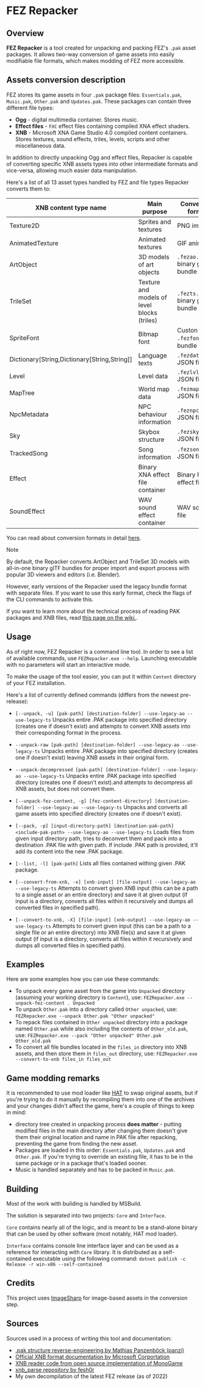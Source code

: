 # FEZ Repacker

## Overview

**FEZ Repacker** is a tool created for unpacking and packing FEZ's `.pak` asset packages. It allows two-way conversion of game assets into easily modifiable file formats, which makes modding of FEZ more accessible.

## Assets conversion description

FEZ stores its game assets in four `.pak` package files: `Essentials.pak`, `Music.pak`, `Other.pak` and `Updates.pak`. These packages can contain three different file types:

- **Ogg** - digital multimedia container. Stores music.
- **Effect files** - `FXC` effect files containing compiled XNA effect shaders.
- **XNB** - Microsoft XNA Game Studio 4.0 compiled content containers. Stores textures, sound effects, triles, levels, scripts and other miscellaneous data.

In addition to directly unpacking Ogg and effect files, Repacker is capable of converting specific XNB assets types into other intermediate formats and vice-versa, allowing much easier data manipulation.

Here's a list of all 13 asset types handled by FEZ and file types Repacker converts them to:

|XNB content type name|Main purpose|Conversion format|
|-|-|-|
|Texture2D|Sprites and textures|PNG images|
|AnimatedTexture|Animated textures|GIF animation|
|ArtObject|3D models of art objects|`.fezao.glb` binary glTF bundle|
|TrileSet|Texture and models of level blocks (triles)|`.fezts.glb` binary glTF bundle|
|SpriteFont|Bitmap font|Custon `.fezfont` file bundle|
|Dictionary[String,Dictionary[String,String]]|Language texts|`.fezdata.json` JSON file|
|Level|Level data|`.fezlvl.json` JSON file|
|MapTree|World map data|`.fezmap.json` JSON file|
|NpcMetadata|NPC behaviour information|`.feznpc.json` JSON file|
|Sky|Skybox structure|`.fezsky.json` JSON file|
|TrackedSong|Song information|`.fezsong.json` JSON file|
|Effect|Binary XNA effect file container|Binary FNA effect file|
|SoundEffect|WAV sound effect container|WAV sound file|

You can read about conversion formats in detail [here](https://fezmodding.github.io/wiki/content/content_conversion).

> [!NOTE]
> 
> By default, the Repacker converts ArtObject and TrileSet 3D models with all-in-one binary glTF bundles
> for proper import and export process with popular 3D viewers and editors (i.e. Blender).
> 
> However, early versions of the Repacker used the legacy bundle format with separate files.
> If you want to use this early format, check the flags of the CLI commands to activate this.

If you want to learn more about the technical process of reading PAK packages and XNB files, read [this page on the wiki.](https://fezmodding.github.io/wiki/game/content_formats).

## Usage

As of right now, FEZ Repacker is a command line tool. In order to see a list of available commands, use `FEZRepacker.exe --help`. Launching executable with no parameters will start an interactive mode.

To make the usage of the tool easier, you can put it within `Content` directory of your FEZ installation.

Here's a list of currently defined commands (differs from the newest pre-release):

- `[--unpack, -u] [pak-path] [destination-folder] --use-legacy-ao --use-legacy-ts`
Unpacks entire .PAK package into specified directory (creates one if doesn't exist) and attempts to convert XNB assets into their corresponding format in the process.

- `--unpack-raw [pak-path] [destination-folder] --use-legacy-ao --use-legacy-ts`
Unpacks entire .PAK package into specified directory (creates one if doesn't exist) leaving XNB assets in their original form.

- `--unpack-decompressed [pak-path] [destination-folder] --use-legacy-ao --use-legacy-ts`
Unpacks entire .PAK package into specified directory (creates one if doesn't exist).and attempts to decompress all XNB assets, but does not convert them.

- `[--unpack-fez-content, -g] [fez-content-directory] [destination-folder] --use-legacy-ao --use-legacy-ts`
Unpacks and converts all game assets into specified directory (creates one if doesn't exist).

- `[--pack, -p] [input-directory-path] [destination-pak-path] <include-pak-path> --use-legacy-ao --use-legacy-ts`
Loads files from given input directory path, tries to deconvert them and pack into a destination .PAK file with given path. If include .PAK path is provided, it'll add its content into the new .PAK package.

- `[--list, -l] [pak-path]`
Lists all files contained withing given .PAK package.

- `[--convert-from-xnb, -x] [xnb-input] [file-output] --use-legacy-ao --use-legacy-ts`
Attempts to convert given XNB input (this can be a path to a single asset or an entire directory) and save it at given output (if input is a directory, converts all files within it recursively and dumps all converted files in specified path).

- `[--convert-to-xnb, -X] [file-input] [xnb-output] --use-legacy-ao --use-legacy-ts`
Attempts to convert given input (this can be a path to a single file or an entire directory) into XNB file(s) and save it at given output (if input is a directory, converts all files within it recursively and dumps all converted files in specified path).

## Examples

Here are some examples how you can use these commands:

- To unpack every game asset from the game into `Unpacked` directory (assuming your working directory is `Content`), use:
`FEZRepacker.exe --unpack-fez-content . Unpacked`
- To unpack `Other.pak` into a directory called `Other unpacked`, use:
`FEZRepacker.exe --unpack Other.pak "Other unpacked"`
- To repack files contained in `Other unpacked` directory into a package named `Other.pak` while also including the contents of `Other_old.pak`, use:
`FEZRepacker.exe --pack "Other unpacked" Other.pak Other_old.pak`
- To convert all file bundles located in the `files_in` directory into XNB assets, and then store them in `files_out` directory, use:
`FEZRepacker.exe --convert-to-xnb files_in files_out`

## Game modding remarks

It is recommended to use mod loader like [HAT](https://github.com/FEZModding/HAT) to swap original assets, but if you're trying to do it manually by recompiling them into one of the archives and your changes didn't affect the game, here's a couple of things to keep in mind:

- directory tree created in unpacking process **does matter** - putting modified files in the main directory after changing them doesn't give them their original location and name in PAK file after repacking, preventing the game from finding the new asset.
- Packages are loaded in this order: `Essentials.pak`, `Updates.pak` and `Other.pak`. If you're trying to override an existing file, it has to be in the same package or in a package that's loaded sooner.
- Music is handled separately and has to be packed in `Music.pak`.

## Building

Most of the work with building is handled by MSBuild.

The solution is separated into two projects: `Core` and `Interface`.

`Core` contains nearly all of the logic, and is meant to be a stand-alone binary that can be used by other software (most notably, HAT mod loader).

`Interface` contains console line interface layer and can be used as a reference for interacting with `Core` library. It is distributed as a self-contained executable using the following command:
`dotnet publish -c Release -r win-x86 --self-contained`

## Credits

This project uses [ImageSharp](https://github.com/SixLabors/ImageSharp) for image-based assets in the conversion step.

## Sources

Sources used in a process of writing this tool and documentation:

- [.pak structure reverse-engineering by Mathias Panzenböck (panzi)](http://hackworthy.blogspot.com/2017/08/reverse-engineering-simple-game-archive.html)
- [Official XNB format documentation by Microsoft Corportation](https://docplayer.net/49383763-Microsoft-xna-game-studio-4-0-compiled-xnb-content-format.html)
- [XNB reader code from open source implementation of MonoGame](https://github.com/labnation/MonoGame/blob/d270be3e800a3955886e817cdd06133743a7e043/MonoGame.Framework/Content/ContentManager.cs#L405)
- [xnb_parse repository by fesh0r](https://github.com/fesh0r/xnb_parse/)
- My own decompilation of the latest FEZ release (as of 2022)
